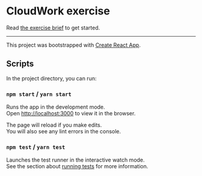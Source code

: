 # CloudWork exercise

Read [the exercise brief](https://www.notion.so/stepsize/CloudWork-take-home-exercise-261cef57120049ee8cfec6c4292b4cd4) to get started.

---

This project was bootstrapped with [Create React App](https://github.com/facebook/create-react-app).

## Scripts

In the project directory, you can run:

### `npm start` / `yarn start`

Runs the app in the development mode.<br>
Open [http://localhost:3000](http://localhost:3000) to view it in the browser.

The page will reload if you make edits.<br>
You will also see any lint errors in the console.

### `npm test` / `yarn test`

Launches the test runner in the interactive watch mode.<br>
See the section about [running tests](https://facebook.github.io/create-react-app/docs/running-tests) for more information.